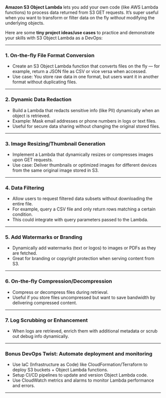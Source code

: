 **Amazon S3 Object Lambda** lets you add your own code (like AWS Lambda functions) to process data returned from S3 GET requests. It’s super useful when you want to transform or filter data on the fly *without* modifying the underlying objects.

Here are some **tiny project ideas/use cases** to practice and demonstrate your skills with S3 Object Lambda as a DevOps:

---

### 1. **On-the-fly File Format Conversion**

* Create an S3 Object Lambda function that converts files on the fly — for example, return a JSON file as CSV or vice versa when accessed.
* Use case: You store raw data in one format, but users want it in another format without duplicating files.

---

### 2. **Dynamic Data Redaction**

* Build a Lambda that redacts sensitive info (like PII) dynamically when an object is retrieved.
* Example: Mask email addresses or phone numbers in logs or text files.
* Useful for secure data sharing without changing the original stored files.

---

### 3. **Image Resizing/Thumbnail Generation**

* Implement a Lambda that dynamically resizes or compresses images upon GET requests.
* Use case: Deliver thumbnails or optimized images for different devices from the same original image stored in S3.

---

### 4. **Data Filtering**

* Allow users to request filtered data subsets without downloading the entire file.
* For example, query a CSV file and only return rows matching a certain condition.
* This could integrate with query parameters passed to the Lambda.

---

### 5. **Add Watermarks or Branding**

* Dynamically add watermarks (text or logos) to images or PDFs as they are fetched.
* Great for branding or copyright protection when serving content from S3.

---

### 6. **On-the-fly Compression/Decompression**

* Compress or decompress files during retrieval.
* Useful if you store files uncompressed but want to save bandwidth by delivering compressed content.

---

### 7. **Log Scrubbing or Enhancement**

* When logs are retrieved, enrich them with additional metadata or scrub out debug info dynamically.

---

### Bonus DevOps Twist: **Automate deployment and monitoring**

* Use IaC (Infrastructure as Code) like CloudFormation/Terraform to deploy S3 buckets + Object Lambda functions.
* Setup CI/CD pipelines to update and version Object Lambda code.
* Use CloudWatch metrics and alarms to monitor Lambda performance and errors.

---
